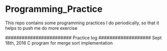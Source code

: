 # Programming_Practice
This repo contains some programming practices I do periodically, so that it helps to push me do more exercise 


######################## Practice log ###################
Sept 18th, 2016    C program for merge sort implementation
